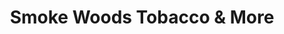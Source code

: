 ---
title: "Smoke Woods Tobacco & More"
url: /sterling-heights/smoke-woods-tobacco-and-more/
shop: tobacco
---